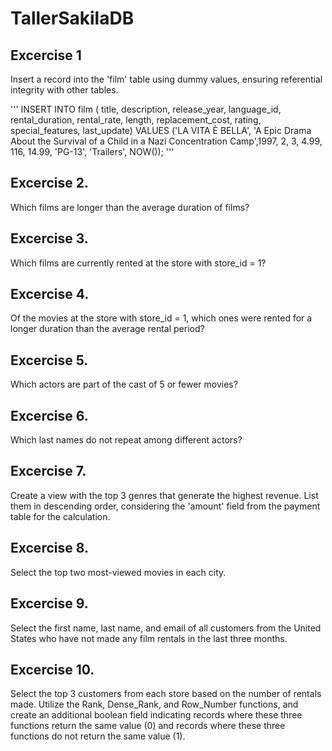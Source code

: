 # TallerSakilaDB

## Excercise 1

Insert a record into the 'film' table using dummy values, ensuring referential integrity with other tables.

''' 
INSERT INTO film ( title, description, release_year, language_id, rental_duration, rental_rate, length, replacement_cost, rating, special_features, last_update)
VALUES ('LA VITA È BELLA', 'A Epic Drama About the Survival of a Child in a Nazi Concentration Camp',1997, 2, 3, 4.99, 116, 14.99, 'PG-13', 'Trailers', NOW());
'''

## Excercise 2.
Which films are longer than the average duration of films?

## Excercise 3.
Which films are currently rented at the store with store_id = 1?

## Excercise 4.
Of the movies at the store with store_id = 1, which ones were rented for a longer duration than the average rental period?

## Excercise 5.
Which actors are part of the cast of 5 or fewer movies?

## Excercise 6.
Which last names do not repeat among different actors?

## Excercise 7.
Create a view with the top 3 genres that generate the highest revenue. List them in descending order, considering the 'amount' field from the payment table for the calculation.

## Excercise 8.
Select the top two most-viewed movies in each city.

## Excercise 9.
Select the first name, last name, and email of all customers from the United States who have not made any film rentals in the last three months.

## Excercise 10.
Select the top 3 customers from each store based on the number of rentals made. Utilize the Rank, Dense_Rank, and Row_Number functions, and create an additional boolean field indicating records where these three functions return the same value (0) and records where these three functions do not return the same value (1).













